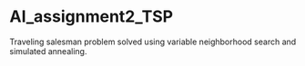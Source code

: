 # AI_assignment2_TSP
Traveling salesman problem solved using variable neighborhood search and simulated annealing.
